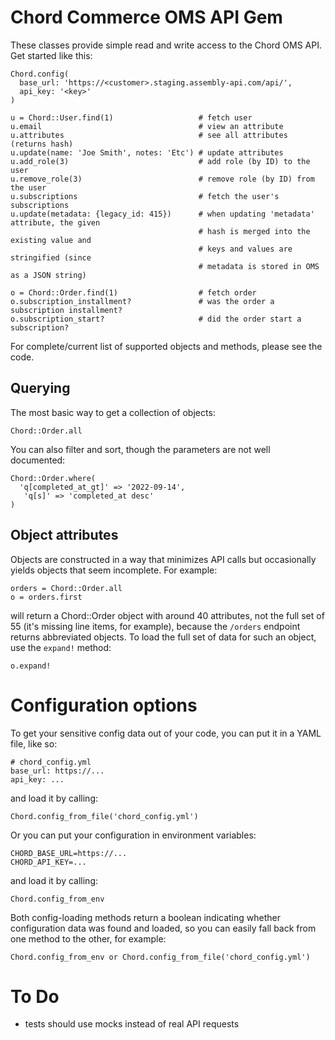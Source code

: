 # Chord Commerce OMS API Gem

These classes provide simple read and write access to the Chord OMS API. Get started like this:

    Chord.config(
      base_url: 'https://<customer>.staging.assembly-api.com/api/',
      api_key: '<key>'
    )

    u = Chord::User.find(1)                   # fetch user
    u.email                                   # view an attribute
    u.attributes                              # see all attributes (returns hash)
    u.update(name: 'Joe Smith', notes: 'Etc') # update attributes
    u.add_role(3)                             # add role (by ID) to the user
    u.remove_role(3)                          # remove role (by ID) from the user
    u.subscriptions                           # fetch the user's subscriptions
    u.update(metadata: {legacy_id: 415})      # when updating 'metadata' attribute, the given
                                              # hash is merged into the existing value and
                                              # keys and values are stringified (since
                                              # metadata is stored in OMS as a JSON string)

    o = Chord::Order.find(1)                  # fetch order
    o.subscription_installment?               # was the order a subscription installment?
    o.subscription_start?                     # did the order start a subscription?

For complete/current list of supported objects and methods, please see the code.


## Querying

The most basic way to get a collection of objects:

    Chord::Order.all

You can also filter and sort, though the parameters are not well documented:

    Chord::Order.where(
      'q[completed_at_gt]' => '2022-09-14',
       'q[s]' => 'completed_at desc'
    )


## Object attributes

Objects are constructed in a way that minimizes API calls but occasionally yields objects that seem incomplete. For example:

    orders = Chord::Order.all
    o = orders.first

will return a Chord::Order object with around 40 attributes, not the full set of 55 (it's missing line items, for example), because the `/orders` endpoint returns abbreviated objects. To load the full set of data for such an object, use the `expand!` method:

    o.expand!


# Configuration options

To get your sensitive config data out of your code, you can put it in a YAML file, like so:

    # chord_config.yml
    base_url: https://...
    api_key: ...

and load it by calling:

    Chord.config_from_file('chord_config.yml')

Or you can put your configuration in environment variables:

    CHORD_BASE_URL=https://...
    CHORD_API_KEY=...

and load it by calling:

    Chord.config_from_env

Both config-loading methods return a boolean indicating whether configuration data was found and loaded, so you can easily fall back from one method to the other, for example:

    Chord.config_from_env or Chord.config_from_file('chord_config.yml')


# To Do

* tests should use mocks instead of real API requests
